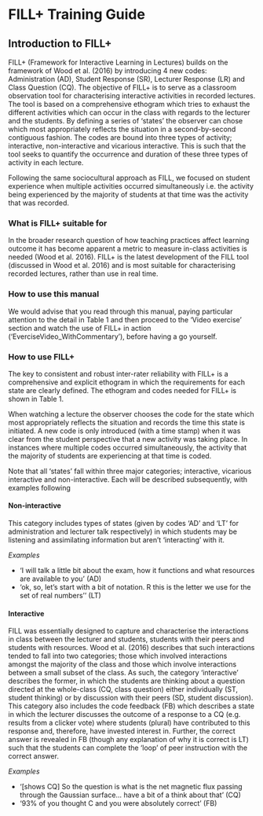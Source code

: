 # FILL+ Training Guide

## Introduction to FILL+ 
FILL+ (Framework for Interactive Learning in Lectures) builds on the framework of Wood et al. (2016) by introducing 4 new codes: Administration (AD), Student Response (SR), Lecturer Response (LR) and Class Question (CQ). The objective of FILL+ is to serve as a classroom observation tool for characterising interactive activities in recorded lectures. The tool is based on a comprehensive ethogram which tries to exhaust the different activities which can occur in the class with regards to the lecturer and the students. By defining a series of ‘states’ the observer can chose which most appropriately reflects the situation in a second-by-second contiguous fashion. The codes are bound into three types of activity; interactive, non-interactive and vicarious interactive. This is such that the tool seeks to quantify the occurrence and duration of these three types of activity in each lecture.  

Following the same sociocultural approach as FILL, we focused on student experience when multiple activities occurred simultaneously i.e. the activity being experienced by the majority of students at that time was the activity that was recorded. 

### What is FILL+ suitable for 
In the broader research question of how teaching practices affect learning outcome it has become apparent a metric to measure in-class activities is needed (Wood et al. 2016). FILL+ is the latest development of the FILL tool (discussed in Wood et al. 2016) and is most suitable for characterising recorded lectures, rather than use in real time. 

### How to use this manual 
We would advise that you read through this manual, paying particular attention to the detail in Table 1 and then proceed to the ‘Video exercise’ section and watch the use of FILL+ in action (‘EverciseVideo_WithCommentary’), before having a go yourself.  

### How to use FILL+
The key to consistent and robust inter-rater reliability with FILL+ is a comprehensive and explicit ethogram in which the requirements for each state are clearly defined. The ethogram and codes needed for FILL+ is shown in Table 1.  

When watching a lecture the observer chooses the code for the state which most appropriately reflects the situation and records the time this state is initiated. A new code is only introduced (with a time stamp) when it was clear from the student perspective that a new activity was taking place. In instances where multiple codes occurred simultaneously, the activity that the majority of students are experiencing at that time is coded.

Note that all ‘states’ fall within three major categories; interactive, vicarious interactive and non-interactive. Each will be described subsequently, with examples following

#### Non-interactive 
This category includes types of states (given by codes ‘AD’ and ‘LT’ for administration and lecturer talk respectively) in which students may be listening and assimilating information but aren’t ‘interacting’ with it.

_Examples_
* ‘I will talk a little bit about the exam, how it functions and what resources are available to you’ (AD) 
* ‘ok, so, let’s start with a bit of notation. R this is the letter we use for the set of real numbers’’ (LT) 

#### Interactive 
FILL was essentially designed to capture and characterise the interactions in class between the lecturer and students, students with their peers and students with resources. Wood et al. (2016) describes that such interactions tended to fall into two categories; those which involved interactions amongst the majority of the class and those which involve interactions between a small subset of the class. As such, the category ‘interactive’ describes the former, in which the students are thinking about a question directed at the whole-class (CQ, class question) either individually (ST, student thinking) or by discussion with their peers (SD, student discussion). This category also includes the code feedback (FB) which describes a state in which the lecturer discusses the outcome of a response to a CQ (e.g. results from a clicker vote) where students (plural) have contributed to this response and, therefore, have invested interest in. Further, the correct answer is revealed in FB (though any explanation of why it is correct is LT) such that the students can complete the ‘loop’ of peer instruction with the correct answer.   

_Examples_
* ‘[shows CQ] So the question is what is the net magnetic flux passing through the Gaussian surface… have a bit of a think about that’ (CQ) 
* ‘93% of you thought C and you were absolutely correct’ (FB) 
